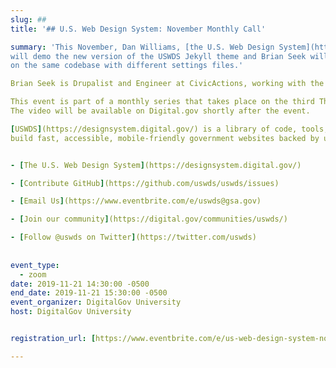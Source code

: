 ```yaml
---
slug: ## 
title: '## U.S. Web Design System: November Monthly Call'

summary: 'This November, Dan Williams, [the U.S. Web Design System](https://designsystem.digital.gov/) (USWDS) product lead,
will demo the new version of the USWDS Jekyll theme and Brian Seek will talk about using Drupal to run multiple USWDS sites
on the same codebase with different settings files.'

Brian Seek is Drupalist and Engineer at CivicActions, working with the Department of Justice, Office of Justice Programs.

This event is part of a monthly series that takes place on the third Thursday of each month. 
The video will be available on Digital.gov shortly after the event.

[USWDS](https://designsystem.digital.gov/) is a library of code, tools, and guidance to help government teams design and 
build fast, accessible, mobile-friendly government websites backed by user research and modern best practices


- [The U.S. Web Design System](https://designsystem.digital.gov/)

- [Contribute GitHub](https://github.com/uswds/uswds/issues) 

- [Email Us](https://www.eventbrite.com/e/uswds@gsa.gov) 

- [Join our community](https://digital.gov/communities/uswds/) 

- [Follow @uswds on Twitter](https://twitter.com/uswds)
 
 
event_type: 
  - zoom
date: 2019-11-21 14:30:00 -0500
end_date: 2019-11-21 15:30:00 -0500
event_organizer: DigitalGov University
host: DigitalGov University


registration_url: [https://www.eventbrite.com/e/us-web-design-system-november-monthly-call-registration-79794691069](https://www.eventbrite.com/e/us-web-design-system-november-monthly-call-registration-79794691069)

---
```

